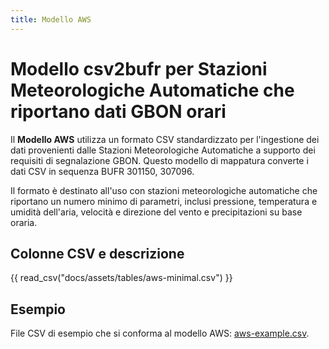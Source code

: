 ```yaml
---
title: Modello AWS
---
```


# Modello csv2bufr per Stazioni Meteorologiche Automatiche che riportano dati GBON orari

Il **Modello AWS** utilizza un formato CSV standardizzato per l'ingestione dei dati provenienti dalle Stazioni Meteorologiche Automatiche a supporto dei requisiti di segnalazione GBON. Questo modello di mappatura converte i dati CSV in sequenza BUFR 301150, 307096.

Il formato è destinato all'uso con stazioni meteorologiche automatiche che riportano un numero minimo di parametri, inclusi pressione, temperatura e umidità dell'aria, velocità e direzione del vento e precipitazioni su base oraria.

## Colonne CSV e descrizione

{{ read_csv("docs/assets/tables/aws-minimal.csv") }}

## Esempio

File CSV di esempio che si conforma al modello AWS: [aws-example.csv](/sample-data/aws-example.csv).